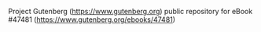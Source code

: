 Project Gutenberg (https://www.gutenberg.org) public repository for eBook #47481 (https://www.gutenberg.org/ebooks/47481)
